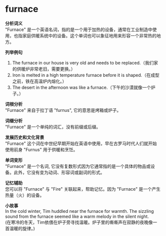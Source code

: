# furnace

**分析词义**  
"Furnace" 是一个英语名词，指的是一个用于加热的设备，通常在工业制造中使用，也指家庭供暖系统中的设备。这个单词也可以象征地用来形容一个非常热的地方。

  

**列举例句**

  

1.  The furnace in our house is very old and needs to be replaced.（我们家的供暖炉非常老旧，需要更换。）
2.  Iron is melted in a high temperature furnace before it is shaped.（在成型之前，铁在高温炉内熔化。）
3.  The desert in the afternoon was like a furnace.（下午的沙漠就像一个炉子。）

  

**词根分析**  
"Furnace" 来自于拉丁语 "furnus", 它的意思是烤箱或炉子。

  

**词缀分析**  
"Furnace" 是一个单纯的词汇，没有前缀或后缀。

  

**发展历史和文化背景**  
"Furnace" 这个词在中世纪早期开始在英语中使用，早在古罗马时代人们就开始使用前身 "Furnus" 用于供暖和烹饪。

  

**单词变形**  
"Furnace" 是一个名词, 它没有复数形式因为它通常指的是一个具体的物品或设备。此外，它没有变为动词、形容词或副词的形式。

  

**记忆辅助**  
您可以将 "Furnace" 与 "Fire" 关联起来，帮助记忆。因为 "Furnace" 是一个产生热量（火）的设备。

  

**小故事**  
In the cold winter, Tim huddled near the furnace for warmth. The sizzling sound from the furnace seemed like a warm melody in the silent night.  
(在寒冷的冬天，Tim依偎在炉子旁寻找温暖。炉子里的嘶嘶声在寂静的夜晚像一首温暖的旋律。)
